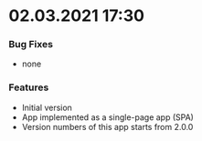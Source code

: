 # 02.03.2021 17:30

### Bug Fixes

* none

### Features

* Initial version
* App implemented as a single-page app (SPA)
* Version numbers of this app starts from 2.0.0


